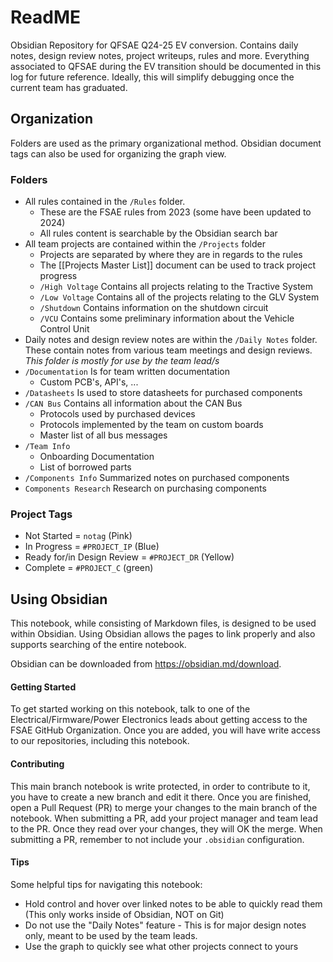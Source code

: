 # ReadME

Obsidian Repository for QFSAE Q24-25 EV conversion. Contains daily notes, design review notes, project writeups, rules and more. Everything associated to QFSAE during the EV transition should be documented in this log for future reference. Ideally, this will simplify debugging once the current team has graduated.

## Organization
Folders are used as the primary organizational method. Obsidian document tags can also be used for organizing the graph view.

### Folders
- All rules contained in the `/Rules` folder.
	- These are the FSAE rules from 2023 (some have been updated to 2024)
	- All rules content is searchable by the Obsidian search bar
- All team projects are contained within the `/Projects` folder
	- Projects are separated by where they are in regards to the rules
	- The [[Projects Master List]] document can be used to track project progress
	- `/High Voltage` Contains all projects relating to the Tractive System
	- `/Low Voltage` Contains all of the projects relating to the GLV System
	- `/Shutdown` Contains information on the shutdown circuit
	- `/VCU` Contains some preliminary information about the Vehicle Control Unit
- Daily notes and design review notes are within the `/Daily Notes` folder. These contain notes from  various team meetings and design reviews. *This folder is mostly for use by the team lead/s*
- `/Documentation` Is for team written documentation
	- Custom PCB's, API's, ...
- `/Datasheets` Is used to store datasheets for purchased components
- `/CAN Bus` Contains all information about the CAN Bus
	- Protocols used by purchased devices
	- Protocols implemented by the team on custom boards
	- Master list of all bus messages
- `/Team Info`
	- Onboarding Documentation
	- List of borrowed parts
- `/Components Info` Summarized notes on purchased components
- `Components Research` Research on purchasing components
### Project Tags
- Not Started = `notag` (Pink)
- In Progress = `#PROJECT_IP` (Blue)
- Ready for/in Design Review = `#PROJECT_DR` (Yellow)
- Complete  = `#PROJECT_C` (green)

## Using Obsidian
This notebook, while consisting of Markdown files, is designed to be used within Obsidian. Using Obsidian allows the pages to link properly and also supports searching of the entire notebook.

Obsidian can be downloaded from https://obsidian.md/download. 
#### Getting Started
To get started working on this notebook, talk to one of the Electrical/Firmware/Power Electronics leads about getting access to the FSAE GitHub Organization. Once you are added, you will have write access to our repositories, including this notebook.

#### Contributing
This main branch notebook is write protected, in order to contribute to it, you have to create a new branch and edit it there.
Once you are finished, open a Pull Request (PR) to merge your changes to the main branch of the notebook.
When submitting a PR, add your project manager and team lead to the PR. Once they read over your changes, they will OK the merge.
When submitting a PR, remember to not include your `.obsidian` configuration.
#### Tips
Some helpful tips for navigating this notebook:
- Hold control and hover over linked notes to be able to quickly read them (This only works inside of Obsidian, NOT on Git)
- Do not use the "Daily Notes" feature - This is for major design notes only, meant to be used by the team leads.
- Use the graph to quickly see what other projects connect to yours